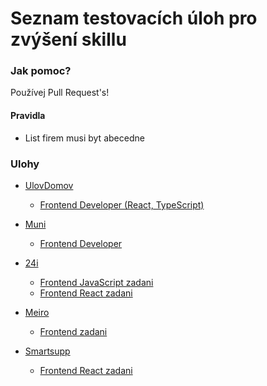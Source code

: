 # Seznam testovacích úloh pro zvýšení skillu

### Jak pomoc?

Používej Pull Request's!

#### Pravidla

* List firem musi byt abecedne

### Ulohy

* [UlovDomov](https://www.ulovdomov.cz/)
  * [Frontend Developer (React, TypeScript)](https://docs.google.com/document/d/1UmHN9XWd2VqSTxFksSh2AmFIEYxNtXgGhW5fBQywuoM/edit)

* [Muni](https://appbooster.com/)
  * [Frontend Developer ](https://drive.google.com/file/d/1T3wlI6zhJYR7L50WYbKJaJ96LN9Xongj/view?usp=sharing)


* [24i](https://www.24i.com/about)
  * [Frontend JavaScript zadani](https://docs.google.com/document/d/1XacV4ZcgBSaN8aUiYV6Z2-C3_mOxbdMRf9FsKhMIXrc/edit)
  * [Frontend React zadani](https://docs.google.com/document/d/1FfY-FIyRs6ZYK-RqNTiHN1cgp3ORQ7o2mzzLfOzwb-c/edit)
  
* [Meiro]()
  * [Frontend zadani](https://github.com/ketys-from-meiro/fe-task)
  
* [Smartsupp]()
  * [Frontend React zadani](https://docs.google.com/document/d/1caABGfWhGlhh6JHUbrKCKqQipugquuc-GaxaJwGG6AY/edit?usp=sharing)




